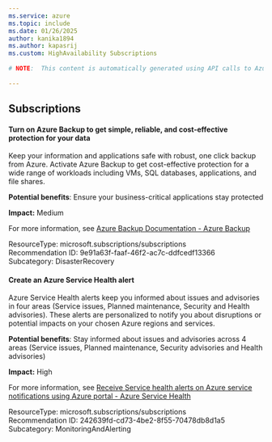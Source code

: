 ```yaml
---
ms.service: azure
ms.topic: include
ms.date: 01/26/2025
author: kanika1894
ms.author: kapasrij
ms.custom: HighAvailability Subscriptions
  
# NOTE:  This content is automatically generated using API calls to Azure. Any edits made on these files will be overwritten in the next run of the script. 
  
---
```

  
## Subscriptions  
  
<!--9e91a63f-faaf-46f2-ac7c-ddfcedf13366_begin-->

#### Turn on Azure Backup to get simple, reliable, and cost-effective protection for your data  
  
Keep your information and applications safe with robust, one click backup from Azure.  Activate Azure Backup to get cost-effective protection for a wide range of workloads including VMs, SQL databases, applications, and file shares.  
  
**Potential benefits**: Ensure your business-critical applications stay protected  

**Impact:** Medium
  
For more information, see [Azure Backup Documentation - Azure Backup ](/azure/backup/)  

ResourceType: microsoft.subscriptions/subscriptions  
Recommendation ID: 9e91a63f-faaf-46f2-ac7c-ddfcedf13366  
Subcategory: DisasterRecovery

<!--9e91a63f-faaf-46f2-ac7c-ddfcedf13366_end-->

<!--242639fd-cd73-4be2-8f55-70478db8d1a5_begin-->

#### Create an Azure Service Health alert  
  
Azure Service Health alerts keep you informed about issues and advisories in four areas (Service issues, Planned maintenance, Security and Health advisories). These alerts are personalized to notify you about disruptions or potential impacts on your chosen Azure regions and services.  
  
**Potential benefits**: Stay informed about issues and advisories across 4 areas (Service issues, Planned maintenance, Security advisories and Health advisories)  

**Impact:** High
  
For more information, see [Receive Service health alerts on Azure service notifications using Azure portal - Azure Service Health ](https://aka.ms/aa_servicehealthalert_action)  

ResourceType: microsoft.subscriptions/subscriptions  
Recommendation ID: 242639fd-cd73-4be2-8f55-70478db8d1a5  
Subcategory: MonitoringAndAlerting

<!--242639fd-cd73-4be2-8f55-70478db8d1a5_end-->

<!--articleBody-->
